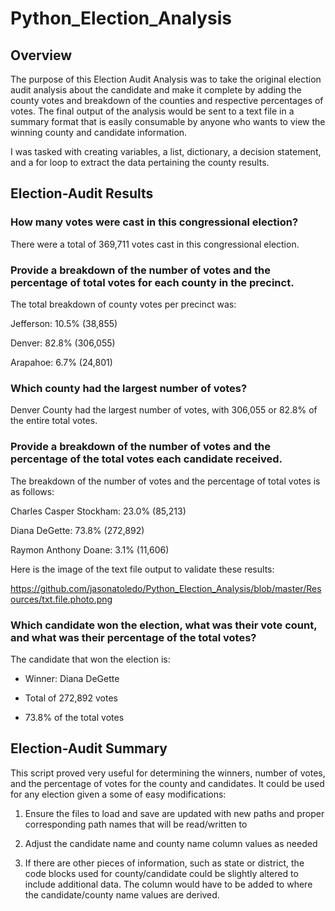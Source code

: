 # Python_Election_Analysis

## Overview

The purpose of this Election Audit Analysis was to take the original election audit analysis about the candidate and make it complete by adding the county votes and breakdown of the counties and respective percentages of votes. The final output of the analysis would be sent to a text file in a summary format that is easily consumable by anyone who wants to view the winning county and candidate information.

I was tasked with creating variables, a list, dictionary, a decision statement, and a for loop to extract the data pertaining the county results.

## Election-Audit Results

### How many votes were cast in this congressional election?

There were a total of 369,711 votes cast in this congressional election.

### Provide a breakdown of the number of votes and the percentage of total votes for each county in the precinct.

The total breakdown of county votes per precinct was:

Jefferson: 10.5% (38,855)

Denver: 82.8% (306,055)

Arapahoe: 6.7% (24,801)

### Which county had the largest number of votes?

Denver County had the largest number of votes, with 306,055 or 82.8% of the entire total votes.

### Provide a breakdown of the number of votes and the percentage of the total votes each candidate received.

The breakdown of the number of votes and the percentage of total votes is as follows:

Charles Casper Stockham: 23.0% (85,213)

Diana DeGette: 73.8% (272,892)

Raymon Anthony Doane: 3.1% (11,606)

Here is the image of the text file output to validate these results:

https://github.com/jasonatoledo/Python_Election_Analysis/blob/master/Resources/txt.file.photo.png

### Which candidate won the election, what was their vote count, and what was their percentage of the total votes?

The candidate that won the election is:

* Winner: Diana DeGette

* Total of 272,892 votes 

* 73.8% of the total votes

## Election-Audit Summary

This script proved very useful for determining the winners, number of votes, and the percentage of votes for the county and candidates. It could be used for any election given a some of easy modifications:

1) Ensure the files to load and save are updated with new paths and proper corresponding path names that will be read/written to

2) Adjust the candidate name and county name column values as needed

3) If there are other pieces of information, such as state or district, the code blocks used for county/candidate could be slightly altered to include additional data. The column would have to be added to where the candidate/county name values are derived.
